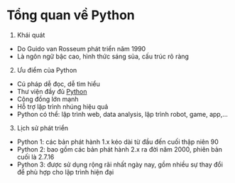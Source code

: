 # Tổng quan về Python

1. Khái quát

- Do Guido van Rosseum phát triển năm 1990
- Là ngôn ngữ bậc cao, hình thức sáng sủa, cấu trúc rõ ràng

2. Ưu điểm của Python

- Cú pháp dễ đọc, dễ tìm hiểu
- Thư viện đầy đủ [Python](http://pypi.python.org)
- Cộng đồng lớn mạnh
- Hỗ trợ lập trình nhúng hiệu quả
- Python có thể: lập trình web, data analysis, lập trình robot, game, app,...

3. Lịch sử phát triển

- Python 1: các bản phát hành 1.x kéo dài từ đầu đến cuối thập niên 90
- Python 2: bao gồm các bản phát hành 2.x ra đời năm 2000, phiên bản cuối là 2.7.16
- Python 3: được sử dụng rộng rãi nhất ngày nay, gồm nhiều sự thay đổi để phù hợp cho lập trình hiện đại
